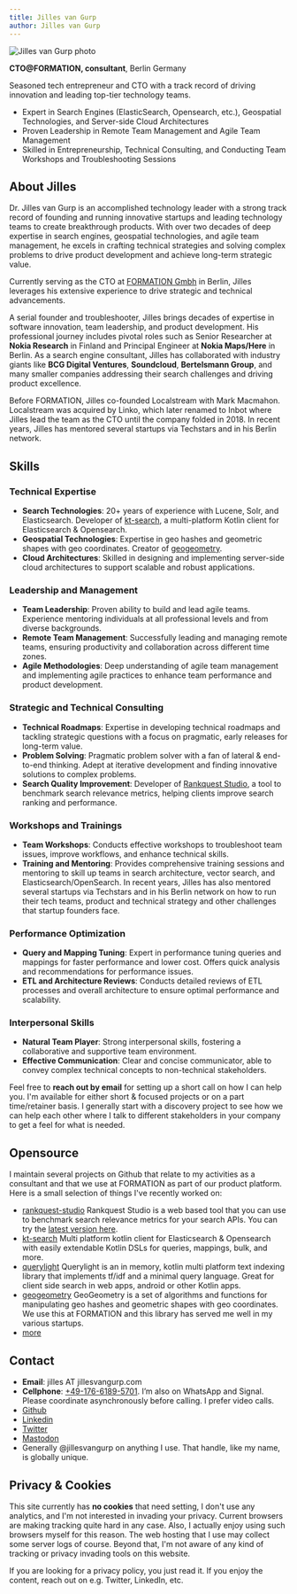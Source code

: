 ```yaml
---
title: Jilles van Gurp
author: Jilles van Gurp
---
```

<img class="float-right border-0 rounded-lg shadow-xl hover:shadow-2xl w-32 h-32 xl:w-72 xl:h-72" alt="Jilles van Gurp photo" src="https://www.jillesvangurp.com/static/jilles.jpg" id="selfie"/>

**CTO@FORMATION, consultant**, Berlin Germany

Seasoned tech entrepreneur and CTO with a track record of driving innovation and leading top-tier technology teams.

- Expert in Search Engines (ElasticSearch, Opensearch, etc.), Geospatial Technologies, and Server-side Cloud Architectures
- Proven Leadership in Remote Team Management and Agile Team Management
- Skilled in Entrepreneurship, Technical Consulting, and Conducting Team Workshops and Troubleshooting Sessions

## About Jilles

Dr. Jilles van Gurp is an accomplished technology leader with a strong track record of founding and running innovative startups and leading technology teams to create breakthrough products. With over two decades of deep expertise in search engines, geospatial technologies, and agile team management, he excels in crafting technical strategies and solving complex problems to drive product development and achieve long-term strategic value.

Currently serving as the CTO at [FORMATION Gmbh](https://tryformation.com) in Berlin, Jilles leverages his extensive experience to drive strategic and technical advancements.

A serial founder and troubleshooter, Jilles brings decades of expertise in software innovation, team leadership, and product development. His professional journey includes pivotal roles such as Senior Researcher at **Nokia Research** in Finland and Principal Engineer at **Nokia Maps/Here** in Berlin. As a search engine consultant, Jilles has collaborated with industry giants like **BCG Digital Ventures**, **Soundcloud**, **Bertelsmann Group**, and many smaller companies addressing their search challenges and driving product excellence.

Before FORMATION, Jilles co-founded Localstream with Mark Macmahon. Localstream was acquired by Linko, which later renamed to Inbot where Jilles lead the team as the CTO until the company folded in 2018. In recent years, Jilles has mentored several startups via Techstars and in his Berlin network.

## Skills

### Technical Expertise

- **Search Technologies**: 20+ years of experience with Lucene, Solr, and Elasticsearch. Developer of [kt-search](https://github.com/jillesvangurp/kt-search), a multi-platform Kotlin client for Elasticsearch & Opensearch.
- **Geospatial Technologies**: Expertise in geo hashes and geometric shapes with geo coordinates. Creator of [geogeometry](https://github.com/jillesvangurp/geogeometry).
- **Cloud Architectures**: Skilled in designing and implementing server-side cloud architectures to support scalable and robust applications.

### Leadership and Management

- **Team Leadership**: Proven ability to build and lead agile teams. Experience mentoring individuals at all professional levels and from diverse backgrounds.
- **Remote Team Management**: Successfully leading and managing remote teams, ensuring productivity and collaboration across different time zones.
- **Agile Methodologies**: Deep understanding of agile team management and implementing agile practices to enhance team performance and product development.

### Strategic and Technical Consulting

- **Technical Roadmaps**: Expertise in developing technical roadmaps and tackling strategic questions with a focus on pragmatic, early releases for long-term value.
- **Problem Solving**: Pragmatic problem solver with a fan of lateral & end-to-end thinking. Adept at iterative development and finding innovative solutions to complex problems.
- **Search Quality Improvement**: Developer of [Rankquest Studio](https://rankquest.jillesvangurp.com), a tool to benchmark search relevance metrics, helping clients improve search ranking and performance.

### Workshops and Trainings

- **Team Workshops**: Conducts effective workshops to troubleshoot team issues, improve workflows, and enhance technical skills.
- **Training and Mentoring**: Provides comprehensive training sessions and mentoring to skill up teams in search architecture, vector search, and Elasticsearch/OpenSearch. In recent years, Jilles has also mentored several startups via Techstars and in his Berlin network on how to run their tech teams, product and technical strategy and other challenges that startup founders face.

### Performance Optimization

- **Query and Mapping Tuning**: Expert in performance tuning queries and mappings for faster performance and lower cost. Offers quick analysis and recommendations for performance issues.
- **ETL and Architecture Reviews**: Conducts detailed reviews of ETL processes and overall architecture to ensure optimal performance and scalability.

### Interpersonal Skills

- **Natural Team Player**: Strong interpersonal skills, fostering a collaborative and supportive team environment.
- **Effective Communication**: Clear and concise communicator, able to convey complex technical concepts to non-technical stakeholders.


Feel free to **reach out by email** for setting up a short call on how I can help you. I'm available for either short & focused projects or on a part time/retainer basis. I generally start with a discovery project to see how we can help each other where I talk to different stakeholders in your company to get a feel for what is needed.

## Opensource

I maintain several projects on Github that relate to my activities as a consultant and that we use at FORMATION as part of our product platform. Here is a small selection of things I've recently worked on:

- [rankquest-studio](https://github.com/jillesvangurp/rankquest-studio) Rankquest Studio is a web based tool that you can use to benchmark search relevance metrics for your search APIs.  You can try the [latest version here](https://rankquest.jillesvangurp.com).
- [kt-search](https://github.com/jillesvangurp/kt-search) Multi platform kotlin client for Elasticsearch & Opensearch with easily extendable Kotlin DSLs for queries, mappings, bulk, and more.
- [querylight](https://github.com/jillesvangurp/querylight) Querylight is an in memory, kotlin multi platform text indexing library that implements tf/idf and a minimal query language. Great for client side search in web apps, android or other Kotlin apps.
- [geogeometry](https://github.com/jillesvangurp/geogeometry) GeoGeometry is a set of algorithms and functions for manipulating geo hashes and geometric shapes with geo coordinates. We use this at FORMATION and this library has served me well in my various startups.
- [more](https://github.com/jillesvangurp?tab=repositories)

## Contact

- **Email**: jilles AT jillesvangurp.com
- **Cellphone**: [+49-176-6189-5701](sms://+4917661895701). I’m also on WhatsApp and Signal. Please coordinate asynchronously before calling. I prefer video calls.
- [Github](https://github.com/jillesvangurp)
- [Linkedin](https://linkedin.com/in/jillesvangurp)
- [Twitter](https://twitter.com/jillesvangurp)
- <a href="https://mastodon.world/@jillesvangurp" rel="me">Mastodon</a>
- Generally @jillesvangurp on anything I use. That handle, like my name, is globally unique.

## Privacy & Cookies

This site currently has **no cookies** that need setting, I don't use any analytics, and I'm not interested in invading your privacy. Current browsers are making tracking quite hard in any case. Also, I actually enjoy using such browsers myself for this reason. The web hosting that I use may collect some server logs of course. Beyond that, I'm not aware of any kind of tracking or privacy invading tools on this website.

If you are looking for a privacy policy, you just read it. If you enjoy the content, reach out on e.g. Twitter, LinkedIn, etc.